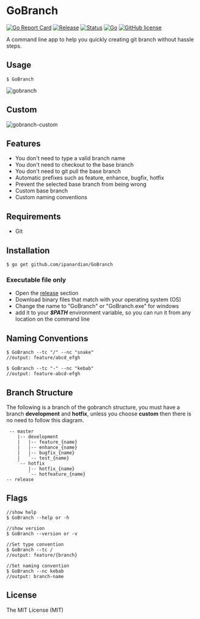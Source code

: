 # GoBranch
[![Go Report Card](https://goreportcard.com/badge/github.com/ipanardian/GoBranch)](https://goreportcard.com/report/github.com/ipanardian/GoBranch) 
[![Release](https://img.shields.io/badge/release-v0.0.0.2-orange.svg)](https://github.com/ipanardian/gobranch/releases)
[![Status](https://img.shields.io/badge/status-beta-green.svg)](https://github.com/ipanardian/gobranch/releases)
[![Go](https://img.shields.io/badge/go-v1.10.x-blue.svg)](https://gitter.im/ipanardian/gobranch)
[![GitHub license](https://img.shields.io/badge/license-MIT-red.svg)](https://github.com/ipanardian/GoBranch/blob/master/LICENSE)



A command line app to help you quickly creating git branch without hassle steps.

## Usage
```
$ GoBranch
```
![gobranch](https://user-images.githubusercontent.com/415225/44306664-cc81b880-a3bd-11e8-878f-73bc0551bfca.gif)

## Custom
![gobranch-custom](https://user-images.githubusercontent.com/415225/44306690-49ad2d80-a3be-11e8-9c2c-f626618486cc.gif)

## Features
* You don't need to type a valid branch name
* You don't need to checkout to the base branch
* You don't need to git pull the base branch
* Automatic prefixes such as feature, enhance, bugfix, hotfix
* Prevent the selected base branch from being wrong
* Custom base branch
* Custom naming conventions

## Requirements
* Git

## Installation
```
$ go get github.com/ipanardian/GoBranch
```

### Executable file only
- Open the [release](https://github.com/ipanardian/GoBranch/releases) section
- Download binary files that match with your operating system (OS)
- Change the name to "GoBranch" or "GoBranch.exe" for windows
- add it to your ***$PATH*** environment variable, so you can run it from any location on the command line

## Naming Conventions
```
$ GoBranch --tc "/" --nc "snake"
//output: feature/abcd_efgh

$ GoBranch --tc "-" --nc "kebab"
//output: feature-abcd-efgh
```

## Branch Structure
The following is a branch of the gobranch structure, you must have a branch **development** and **hotfix**, unless you choose **custom** then there is no need to follow this diagram.
```
 -- master
    |-- development
    |   |-- feature_{name}
    |   |-- enhance_{name}
    |   |-- bugfix_{name}
    |   `-- test_{name}
    `-- hotfix
        |-- hotfix_{name}
        `-- hotfeature_{name}
-- release
```

## Flags
```
//show help
$ GoBranch --help or -h

//show version
$ GoBranch --version or -v

//Set type convention
$ GoBranch --tc /
//output: feature/{branch}

//Set naming convention
$ GoBranch --nc kebab
//output: branch-name
```

## License
The MIT License (MIT)
